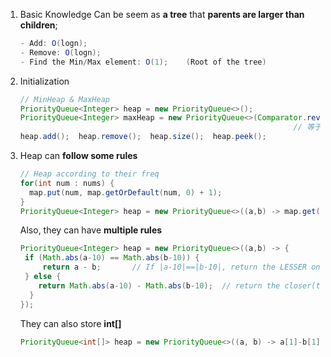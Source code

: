 1. Basic Knowledge
   Can be seem as **a tree** that **parents are larger than children**;

   ```java
   - Add: O(logn);
   - Remove: O(logn);
   - Find the Min/Max element: O(1);	(Root of the tree)
   ```

2. Initialization

   ```java
   // MinHeap & MaxHeap
   PriorityQueue<Integer> heap = new PriorityQueue<>();
   PriorityQueue<Integer> maxHeap = new PriorityQueue<>(Comparator.reverseOrder());
   																// 等于 <>((a,b) -> b.compareTo(a))   lambda exp
   heap.add();  heap.remove();  heap.size();  heap.peek();
   ```

3. Heap can **follow some rules**
   ```java
   // Heap according to their freq
   for(int num : nums) {
     map.put(num, map.getOrDefault(num, 0) + 1);
   }
   PriorityQueue<Integer> heap = new PriorityQueue<>((a,b) -> map.get(b)-map.get(a));
   ```

   Also, they can have **multiple rules**
   ```java
   PriorityQueue<Integer> heap = new PriorityQueue<>((a,b) -> {
   	if (Math.abs(a-10) == Math.abs(b-10)) {
   		return a - b;		// If |a-10|==|b-10|, return the LESSER one
   	} else {
       return Math.abs(a-10) - Math.abs(b-10);	// return the closer(to 10) ones
     }
   });
   ```

   They can also store **int[]**
   ```java
   PriorityQueue<int[]> heap = new PriorityQueue<>((a, b) -> a[1]-b[1]);
   ```

   

